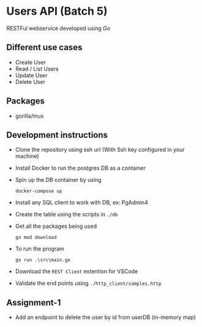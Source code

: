 # Users API (Batch 5)

RESTFul webservice developed using Go

## Different use cases

- Create User
- Read / List Users
- Update User
- Delete User

## Packages

- gorilla/mux

## Development instructions

- Clone the repository using ssh url (With Ssh key configured in your machine)

- Install Docker to run the postgres DB as a container

- Spin up the DB container by using
  ``` Shell
  docker-compose up
  ```

- Install any SQL client to work with DB, ex: PgAdmin4

- Create the table using the scripts in `./db`

- Get all the packages being used
  ``` Shell
  go mod download
  ```

- To run the program
  ``` Shell
  go run .\src\main.go
  ```

- Download the `REST Client` extention for VSCode

- Validate the end points using `./http_client/samples.http`


## Assignment-1

- Add an endpoint to delete the user by id from userDB (in-memory map)
